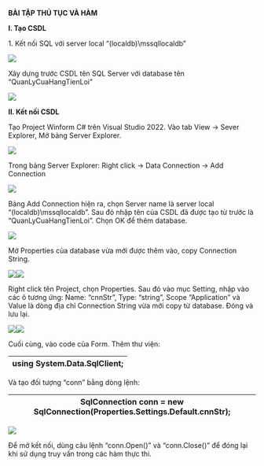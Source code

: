 ﻿**BÀI TẬP THỦ TỤC VÀ HÀM**

**I. Tạo CSDL**

1\. Kết nối SQL với server local “(localdb)\mssqllocaldb”

![](images/Aspose.Words.f0e5952f-f0aa-4c6d-9893-6d41311d8697.001.png)

Xây dựng trước CSDL tên SQL Server với database tên “QuanLyCuaHangTienLoi”

![](images/Aspose.Words.f0e5952f-f0aa-4c6d-9893-6d41311d8697.002.png)

**II. Kết nối CSDL**

Tạo Project Winform C# trên Visual Studio 2022. Vào tab View -> Sever Explorer, Mở bảng Server Explorer.

![](images/Aspose.Words.f0e5952f-f0aa-4c6d-9893-6d41311d8697.003.png)

Trong bảng Server Explorer: Right click -> Data Connection -> Add Connection

![](images/Aspose.Words.f0e5952f-f0aa-4c6d-9893-6d41311d8697.004.png)

Bảng Add Connection hiện ra, chọn Server name là server local “(localdb)\mssqllocaldb”. Sau đó nhập tên của CSDL đã được tạo từ trước là “QuanLyCuaHangTienLoi”. Chọn OK để thêm database.

![](images/Aspose.Words.f0e5952f-f0aa-4c6d-9893-6d41311d8697.005.png)

Mở Properties của database vừa mới được thêm vào, copy Connection String.

![](images/Aspose.Words.f0e5952f-f0aa-4c6d-9893-6d41311d8697.006.png)![](images/Aspose.Words.f0e5952f-f0aa-4c6d-9893-6d41311d8697.007.png)

Right click tên Project, chọn Properties. Sau đó vào mục Setting, nhập vào các ô tương ứng: Name: “cnnStr”, Type: “string”, Scope “Application” và Value là dòng địa chỉ Connection String vừa mới copy từ database. Đóng và lưu lại.

![](images/Aspose.Words.f0e5952f-f0aa-4c6d-9893-6d41311d8697.008.png)![](images/Aspose.Words.f0e5952f-f0aa-4c6d-9893-6d41311d8697.009.png)

Cuối cùng, vào code của Form. Thêm thư viện:

|using System.Data.SqlClient;|
| :- |

Và tạo đối tượng “conn” bằng dòng lệnh:

|SqlConnection conn = new SqlConnection(Properties.Settings.Default.cnnStr);|
| - |

![](images/Aspose.Words.f0e5952f-f0aa-4c6d-9893-6d41311d8697.010.png)

Để mở kết nối, dùng câu lệnh “conn.Open()” và “conn.Close()” để đóng lại khi sử dụng truy vấn trong các hàm thực thi.

